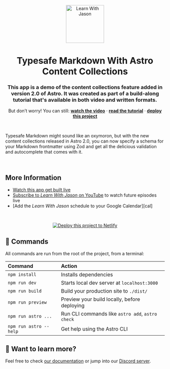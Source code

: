 <p align="center">
  <a href="https://www.learnwithjason.dev">
    <img src="https://res.cloudinary.com/jlengstorf/image/upload/v1609356421/lwj/learn-with-jason.png" alt="Learn With Jason" width="120" />
  </a>
</p>
<h1 align="center">
  Typesafe Markdown With Astro Content Collections
</h1>
<h3 align="center">
  This app is a demo of the content collections feature added in version 2.0 of Astro. It was created as part of a build-along tutorial that's available in both video and written formats.
</h3>
<p align="center">
  But don’t worry! You can still: 
  <a href="https://youtu.be/gqz0d1GguTg"><strong>watch the video</strong></a> · 
  <a href="https://lwj.dev/blog/typesafe-markdown-astro-content-collections"><strong>read the tutorial</strong></a> · 
  <a href="https://app.netlify.com/start/deploy?repository=https://github.com/learnwithjason/astro-content-collections&utm_source=learnwithjason&utm_medium=github&utm_campaign=devex"><strong>deploy this project</strong></a>
</p>

&nbsp;

Typesafe Markdown might sound like an oxymoron, but with the new content collections released in Astro 2.0, you can now specify a schema for your Markdown frontmatter using Zod and get all the delicious validation and autocomplete that comes with it.

&nbsp;

## More Information

- [Watch this app get built live][episode]
- [Subscribe to _Learn With Jason_ on YouTube][youtube] to watch future episodes live
- [Add the _Learn With Jason_ schedule to your Google Calendar][cal]

&nbsp;
<p align="center">
  <a href="https://app.netlify.com/start/deploy?repository=https://github.com/learnwithjason/astro-content-collections&utm_source=learnwithjason&utm_medium=github&utm_campaign=devex">
    <img src="https://www.netlify.com/img/deploy/button.svg" alt="Deploy this project to Netlify" />
  </a>
</p>

[episode]: https://lwj.dev/blog/typesafe-markdown-astro-content-collections
[youtube]: https://www.youtube.com/@learnwithjason

## 🧞 Commands

All commands are run from the root of the project, from a terminal:

| Command                | Action                                           |
| :--------------------- | :----------------------------------------------- |
| `npm install`          | Installs dependencies                            |
| `npm run dev`          | Starts local dev server at `localhost:3000`      |
| `npm run build`        | Build your production site to `./dist/`          |
| `npm run preview`      | Preview your build locally, before deploying     |
| `npm run astro ...`    | Run CLI commands like `astro add`, `astro check` |
| `npm run astro --help` | Get help using the Astro CLI                     |

## 👀 Want to learn more?

Feel free to check [our documentation](https://docs.astro.build) or jump into our [Discord server](https://astro.build/chat).
